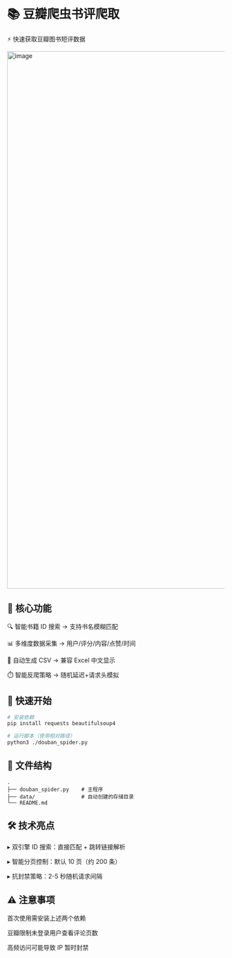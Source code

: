 # 📚 豆瓣爬虫书评爬取

⚡ 快速获取豆瓣图书短评数据 

<img width="1244" alt="image" src="https://github.com/user-attachments/assets/a0ce1316-5623-48d8-89f6-3523982f435f" />


## 🌟 核心功能

🔍 智能书籍 ID 搜索 → 支持书名模糊匹配

📊 多维度数据采集 → 用户/评分/内容/点赞/时间

💾 自动生成 CSV → 兼容 Excel 中文显示

⏱️ 智能反爬策略 → 随机延迟+请求头模拟

## 🚀 快速开始

```bash
# 安装依赖
pip install requests beautifulsoup4

# 运行脚本（使用相对路径）
python3 ./douban_spider.py
```

## 📂 文件结构

```
.
├── douban_spider.py    # 主程序
├── data/               # 自动创建的存储目录
└── README.md
```

## 🛠️ 技术亮点

▸ 双引擎 ID 搜索：直接匹配 + 跳转链接解析

▸ 智能分页控制：默认 10 页（约 200 条）

▸ 抗封禁策略：2-5 秒随机请求间隔

## ⚠️ 注意事项

首次使用需安装上述两个依赖

豆瓣限制未登录用户查看评论页数

高频访问可能导致 IP 暂时封禁



